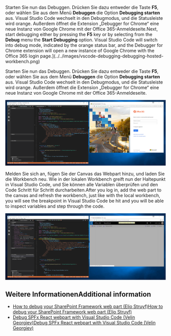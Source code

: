 <span data-ttu-id="9639a-p112">Starten Sie nun das Debuggen. Drücken Sie dazu entweder die Taste **F5**, oder wählen Sie aus dem Menü **Debuggen** die Option **Debugging starten** aus. Visual Studio Code wechselt in den Debugmodus, und die Statusleiste wird orange. Außerdem öffnet die Extension „Debugger for Chrome“ eine neue Instanz von Google Chrome mit der Office 365-Anmeldeseite.</span><span class="sxs-lookup"><span data-stu-id="9639a-p112">Next, start debugging either by pressing the **F5** key or by selecting from the **Debug** menu the **Start Debugging** option. Visual Studio Code will switch into debug mode, indicated by the orange status bar, and the Debugger for Chrome extension will open a new instance of Google Chrome with the Office 365 login page.</span></span>](../../images/vscode-debugging-debugging-hosted-workbench.png)

Starten Sie nun das Debuggen. Drücken Sie dazu entweder die Taste **F5**, oder wählen Sie aus dem Menü **Debuggen** die Option **Debugging starten** aus. Visual Studio Code wechselt in den Debugmodus, und die Statusleiste wird orange. Außerdem öffnet die Extension „Debugger for Chrome“ eine neue Instanz von Google Chrome mit der Office 365-Anmeldeseite.

![Office 365-Anmeldeseite in Google Chrome nach dem Start des Debuggens in der gehosteten Workbench](../../images/vscode-debugging-o365-login.png)

<span data-ttu-id="9639a-169">Melden Sie sich an, fügen Sie der Canvas das Webpart hinzu, und laden Sie die Workbench neu. Wie in der lokalen Workbench greift nun der Haltepunkt in Visual Studio Code, und Sie können alle Variablen überprüfen und den Code Schritt für Schritt durcharbeiten.</span><span class="sxs-lookup"><span data-stu-id="9639a-169">After you log in, add the web part to the canvas and refresh the workbench, just like with the local workbench, you will see the breakpoint in Visual Studio Code be hit and you will be able to inspect variables and step through the code.</span></span>

![Greifen des Haltepunkts in Visual Studio Code beim Debuggen eines clientseitigen SharePoint Framework-Webparts in der gehosteten Workbench](../../images/vscode-debugging-breakpoint-hit-o365.png)

## <a name="additional-information"></a><span data-ttu-id="9639a-171">Weitere Informationen</span><span class="sxs-lookup"><span data-stu-id="9639a-171">Additional information</span></span>

- [<span data-ttu-id="9639a-172">How to debug your SharePoint Framework web part (Elio Struyf)</span><span class="sxs-lookup"><span data-stu-id="9639a-172">How to debug your SharePoint Framework web part (Elio Struyf)</span></span>](http://www.eliostruyf.com/how-to-debug-your-sharepoint-framework-web-part/)
- [<span data-ttu-id="9639a-173">Debug SPFx React webpart with Visual Studio Code (Velin Georgiev)</span><span class="sxs-lookup"><span data-stu-id="9639a-173">Debug SPFx React webpart with Visual Studio Code (Velin Georgiev)</span></span>](http://blog.velingeorgiev.pro/how-debug-sharepoint-framework-webpart-visual-studio-code)
